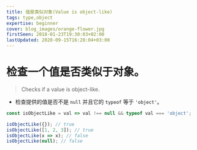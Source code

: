 ```yaml
---
title: 值是类似对象(Value is object-like)
tags: type,object
expertise: beginner
cover: blog_images/orange-flower.jpg
firstSeen: 2018-01-23T19:30:03+02:00
lastUpdated: 2020-09-15T16:28:04+03:00
---
```


# 检查一个值是否类似于对象。
> Checks if a value is object-like.

- 检查提供的值是否不是 `null` 并且它的 `typeof` 等于 `'object'`。

```js
const isObjectLike = val => val !== null && typeof val === 'object';
```

```js
isObjectLike({}); // true
isObjectLike([1, 2, 3]); // true
isObjectLike(x => x); // false
isObjectLike(null); // false
```
